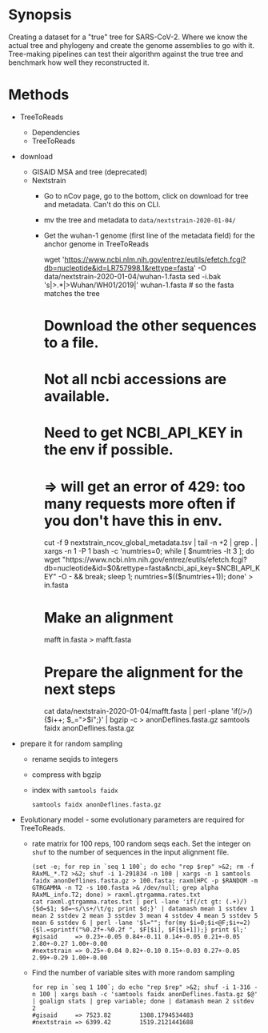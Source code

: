 # Synopsis

Creating a dataset for a "true" tree for SARS-CoV-2.
Where we know the actual tree and phylogeny and create the genome assemblies to go with it.
Tree-making pipelines can test their algorithm against the true tree
and benchmark how well they reconstructed it.

# Methods

* TreeToReads
  * Dependencies
  * TreeToReads
* download
  * GISAID MSA and tree (deprecated)
  * Nextstrain
    * Go to nCov page, go to the bottom, click on download for tree and metadata.  Can't do this on CLI.
    * mv the tree and metadata to `data/nextstrain-2020-01-04/`
    * Get the wuhan-1 genome (first line of the metadata field) for the anchor genome in TreeToReads
    
        wget 'https://www.ncbi.nlm.nih.gov/entrez/eutils/efetch.fcgi?db=nucleotide&id=LR757998.1&rettype=fasta' -O data/nextstrain-2020-01-04/wuhan-1.fasta
        sed -i.bak 's|>.*|>Wuhan/WH01/2019|' wuhan-1.fasta # so the fasta matches the tree
        # Download the other sequences to a file.
        # Not all ncbi accessions are available.
        # Need to get NCBI_API_KEY in the env if possible.
        #  => will get an error of 429: too many requests more often if you don't have this in env.
        cut -f 9 nextstrain_ncov_global_metadata.tsv | tail -n +2 | grep . | xargs -n 1 -P 1 bash -c 'numtries=0; while [ $numtries -lt 3 ]; do wget "https://www.ncbi.nlm.nih.gov/entrez/eutils/efetch.fcgi?db=nucleotide&id=$0&rettype=fasta&ncbi_api_key=$NCBI_API_KEY" -O - && break; sleep 1; numtries=$(($numtries+1)); done' > in.fasta
        # Make an alignment
        mafft in.fasta > mafft.fasta
        # Prepare the alignment for the next steps
        cat data/nextstrain-2020-01-04/mafft.fasta | perl -plane 'if(/>/){$i++; $_=">$i";}' | bgzip -c > anonDeflines.fasta.gz
        samtools faidx anonDeflines.fasta.gz

* prepare it for random sampling
  * rename seqids to integers
  * compress with bgzip
  * index with `samtools faidx`
  
        samtools faidx anonDeflines.fasta.gz

* Evolutionary model - some evolutionary parameters are required for TreeToReads.
  * rate matrix for 100 reps, 100 random seqs each. Set the integer on `shuf` to the number of sequences in the input alignment file.

        (set -e; for rep in `seq 1 100`; do echo "rep $rep" >&2; rm -f RAxML_*.T2 >&2; shuf -i 1-291834 -n 100 | xargs -n 1 samtools faidx anonDeflines.fasta.gz > 100.fasta; raxmlHPC -p $RANDOM -m GTRGAMMA -n T2 -s 100.fasta >& /dev/null; grep alpha RAxML_info.T2; done) > raxml.gtrgamma.rates.txt
        cat raxml.gtrgamma.rates.txt | perl -lane 'if(/ct gt: (.+)/){$d=$1; $d=~s/\s+/\t/g; print $d;}' | datamash mean 1 sstdev 1 mean 2 sstdev 2 mean 3 sstdev 3 mean 4 sstdev 4 mean 5 sstdev 5 mean 6 sstdev 6 | perl -lane '$l=""; for(my $i=0;$i<@F;$i+=2){$l.=sprintf("%0.2f+-%0.2f ", $F[$i], $F[$i+1]);} print $l;'
        #gisaid     => 0.23+-0.05 0.84+-0.11 0.14+-0.05 0.21+-0.05 2.80+-0.27 1.00+-0.00
        #nextstrain => 0.25+-0.04 0.82+-0.10 0.15+-0.03 0.27+-0.05 2.99+-0.29 1.00+-0.00

  * Find the number of variable sites with more random sampling

        for rep in `seq 1 100`; do echo "rep $rep" >&2; shuf -i 1-316 -n 100 | xargs bash -c 'samtools faidx anonDeflines.fasta.gz $@' | goalign stats | grep variable; done | datamash mean 2 sstdev 2
        #gisaid     => 7523.82        1308.1794534483
        #nextstrain => 6399.42        1519.2121441688

